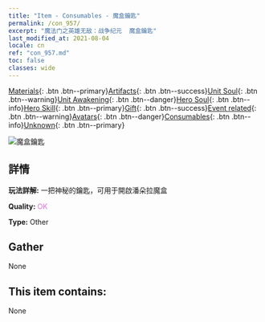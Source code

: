 ```yaml
---
title: "Item - Consumables - 魔盒鑰匙"
permalink: /con_957/
excerpt: "魔法门之英雄无敌：战争纪元  魔盒鑰匙"
last_modified_at: 2021-08-04
locale: cn
ref: "con_957.md"
toc: false
classes: wide
---
```

 [Materials](/ItemsCN/){: .btn .btn--primary}[Artifacts](/ItemsCN/Artifacts/){: .btn .btn--success}[Unit Soul](/ItemsCN/UnitSoul/){: .btn .btn--warning}[Unit Awakening](/ItemsCN/UnitAwakening/){: .btn .btn--danger}[Hero Soul](/ItemsCN/HeroSoul/){: .btn .btn--info}[Hero Skill](/ItemsCN/HeroSkill/){: .btn .btn--primary}[Gift](/ItemsCN/Gift/){: .btn .btn--success}[Event related](/ItemsCN/Events/){: .btn .btn--warning}[Avatars](/ItemsCN/Avatars/){: .btn .btn--danger}[Consumables](/ItemsCN/Consumables/){: .btn .btn--info}[Unknown](/ItemsCN/Unknown/){: .btn .btn--primary}

 ![魔盒鑰匙](/images/t/i_40052.png)

## 詳情
 **玩法詳解:** 一把神秘的鑰匙，可用于開啟潘朵拉魔盒

 **Quality:** <span style="color: #DA70D6">OK</span>

 **Type:** Other

## Gather

  None

## This item contains:

  None


